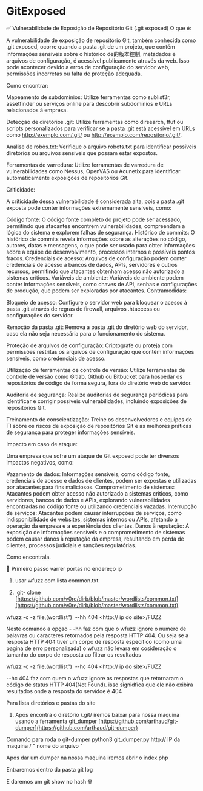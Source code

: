 # GitExposed
✅ Vulnerabilidade de Exposição de Repositório Git (.git exposed)
O que é:

A vulnerabilidade de exposição de repositório Git, também conhecida como .git exposed, ocorre quando a pasta .git de um projeto, que contém informações sensíveis sobre o histórico de的版本控制, metadados e arquivos de configuração, é acessível publicamente através da web. Isso pode acontecer devido a erros de configuração do servidor web, permissões incorretas ou falta de proteção adequada.

Como encontrar:

Mapeamento de subdomínios: Utilize ferramentas como sublist3r, assetfinder ou serviços online para descobrir subdomínios e URLs relacionados à empresa.

Detecção de diretórios .git: Utilize ferramentas como dirsearch, ffuf ou scripts personalizados para verificar se a pasta .git está acessível em URLs como http://exemplo.com/.git/ ou http://exemplo.com/repositorio/.git/.

Análise de robôs.txt: Verifique o arquivo robots.txt para identificar possíveis diretórios ou arquivos sensíveis que possam estar expostos.

Ferramentas de varredura: Utilize ferramentas de varredura de vulnerabilidades como Nessus, OpenVAS ou Acunetix para identificar automaticamente exposições de repositórios Git.

Criticidade:

A criticidade dessa vulnerabilidade é considerada alta, pois a pasta .git exposta pode conter informações extremamente sensíveis, como:

Código fonte: O código fonte completo do projeto pode ser acessado, permitindo que atacantes encontrem vulnerabilidades, compreendam a lógica do sistema e explorem falhas de segurança.
Histórico de commits: O histórico de commits revela informações sobre as alterações no código, autores, datas e mensagens, o que pode ser usado para obter informações sobre a equipe de desenvolvimento, processos internos e possíveis pontos fracos.
Credenciais de acesso: Arquivos de configuração podem conter credenciais de acesso a bancos de dados, APIs, servidores e outros recursos, permitindo que atacantes obtenham acesso não autorizado a sistemas críticos.
Variáveis de ambiente: Variáveis de ambiente podem conter informações sensíveis, como chaves de API, senhas e configurações de produção, que podem ser exploradas por atacantes.
Contramedidas:

Bloqueio de acesso: Configure o servidor web para bloquear o acesso à pasta .git através de regras de firewall, arquivos .htaccess ou configurações do servidor.

Remoção da pasta .git: Remova a pasta .git do diretório web do servidor, caso ela não seja necessária para o funcionamento do sistema.

Proteção de arquivos de configuração: Criptografe ou proteja com permissões restritas os arquivos de configuração que contêm informações sensíveis, como credenciais de acesso.

Utilização de ferramentas de controle de versão: Utilize ferramentas de controle de versão como Gitlab, Github ou Bitbucket para hospedar os repositórios de código de forma segura, fora do diretório web do servidor.

Auditoria de segurança: Realize auditorias de segurança periódicas para identificar e corrigir possíveis vulnerabilidades, incluindo exposições de repositórios Git.

Treinamento de conscientização: Treine os desenvolvedores e equipes de TI sobre os riscos de exposição de repositórios Git e as melhores práticas de segurança para proteger informações sensíveis.

Impacto em caso de ataque:

Uma empresa que sofre um ataque de Git exposed pode ter diversos impactos negativos, como:

Vazamento de dados: Informações sensíveis, como código fonte, credenciais de acesso e dados de clientes, podem ser expostas e utilizadas por atacantes para fins maliciosos.
Comprometimento de sistemas: Atacantes podem obter acesso não autorizado a sistemas críticos, como servidores, bancos de dados e APIs, explorando vulnerabilidades encontradas no código fonte ou utilizando credenciais vazadas.
Interrupção de serviços: Atacantes podem causar interrupções de serviços, como indisponibilidade de websites, sistemas internos ou APIs, afetando a operação da empresa e a experiência dos clientes.
Danos à reputação: A exposição de informações sensíveis e o comprometimento de sistemas podem causar danos à reputação da empresa, resultando em perda de clientes, processos judiciais e sanções regulatórias.


Como encontrala.

🔴 Primeiro passo varrer portas no endereço ip
    
1. usar wfuzz com lista common.txt
    
2.  git- clone [https://github.com/v0re/dirb/blob/master/wordlists/common.txt](https://github.com/v0re/dirb/blob/master/wordlists/common.txt)
    

wfuzz -c -z file,(wordlist”)  --hh 404 <http:// ip do site>/FUZZ

Neste comando a opçao - -hh faz com que o wfuzz ignore o numero de palavras ou caracteres retornados pela resposta HTTP 404. Ou seja se a resposta HTTP 404 tiver um corpo de resposta especifico (como uma pagina de erro personalizada) o wfuzz não levara em cosideração o tamanho do corpo de resposta ao filtrar os resultados 

wfuzz -c -z file,(wordlist”)  --hc 404 <http:// ip do site>/FUZZ

--hc 404 faz com quem o wfuzz ignore as respostas que retornaram o código de status HTTP 404(Not Found). isso signidfica que ele não exibira resultados onde a resposta do servidoe é 404
  

Para lista diretórios e pastas do site 
  

1. Após encontra o diretório /.git/ iremos baixar para nossa maquina usando a ferramenta git_dumper [https://github.com/arthaud/git-dumper](https://github.com/arthaud/git-dumper)
    
Comando para roda o git-dumper
python3 git_dumper.py http:// IP da maquina / " nome do arquivo "

Apos dar um dumper na nossa maquina iremos abrir o index.php

Entraremos dentro da pasta git log

E daremos um git show no hash ☢️




